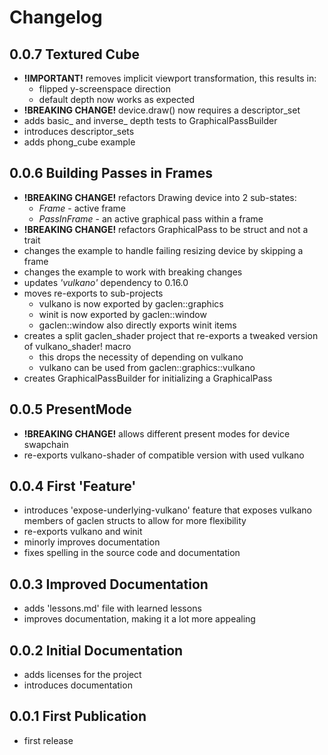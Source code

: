 # Changelog

## 0.0.7 Textured Cube

- **!IMPORTANT!** removes implicit viewport transformation, this results in:
  - flipped y-screenspace direction
  - default depth now works as expected
- **!BREAKING CHANGE!** device.draw() now requires a descriptor_set
- adds basic_ and inverse_ depth tests to GraphicalPassBuilder
- introduces descriptor_sets
- adds phong_cube example

## 0.0.6 Building Passes in Frames

- **!BREAKING CHANGE!** refactors Drawing device into 2 sub-states:
  - *Frame* - active frame
  - *PassInFrame* - an active graphical pass within a frame
- **!BREAKING CHANGE!** refactors GraphicalPass to be struct and not a trait
- changes the example to handle failing resizing device by skipping a frame
- changes the example to work with breaking changes
- updates *'vulkano'* dependency to 0.16.0
- moves re-exports to sub-projects
  - vulkano is now exported by gaclen::graphics
  - winit is now exported by gaclen::window
  - gaclen::window also directly exports winit items
- creates a split gaclen_shader project that re-exports a tweaked version of vulkano_shader! macro
  - this drops the necessity of depending on vulkano
  - vulkano can be used from gaclen::graphics::vulkano
- creates GraphicalPassBuilder for initializing a GraphicalPass

## 0.0.5 PresentMode

- **!BREAKING CHANGE!** allows different present modes for device swapchain
- re-exports vulkano-shader of compatible version with used vulkano

## 0.0.4 First 'Feature'

- introduces 'expose-underlying-vulkano' feature that exposes vulkano members of gaclen structs to allow for more flexibility
- re-exports vulkano and winit
- minorly improves documentation
- fixes spelling in the source code and documentation

## 0.0.3 Improved Documentation

- adds 'lessons.md' file with learned lessons
- improves documentation, making it a lot more appealing

## 0.0.2 Initial Documentation

- adds licenses for the project
- introduces documentation

## 0.0.1 First Publication

- first release
